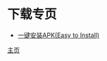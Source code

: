 <head>
<link rel="stylesheet" type="text/css" href="../font.css">
</head>


# 下载专页
- [一键安装APK(Easy to Install)](https://github.com/AmazingRabbit-Studio/EasyToInstall/releases/download/Release-7/EasyToInstall-1.2.1.rar)

[主页](https://armramzing.github.io)

